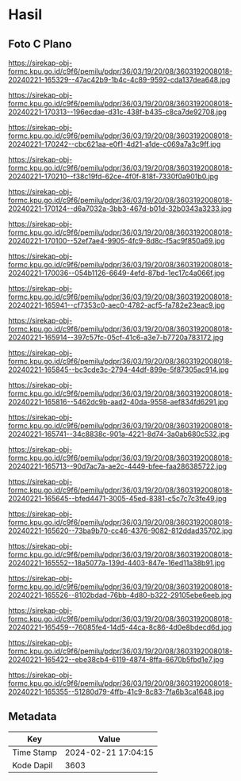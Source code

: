 # Hasil

## Foto C Plano

https://sirekap-obj-formc.kpu.go.id/c9f6/pemilu/pdpr/36/03/19/20/08/3603192008018-20240221-165329--47ac42b9-1b4c-4c89-9592-cda137dea648.jpg

https://sirekap-obj-formc.kpu.go.id/c9f6/pemilu/pdpr/36/03/19/20/08/3603192008018-20240221-170313--196ecdae-d31c-438f-b435-c8ca7de92708.jpg

https://sirekap-obj-formc.kpu.go.id/c9f6/pemilu/pdpr/36/03/19/20/08/3603192008018-20240221-170242--cbc621aa-e0f1-4d21-a1de-c069a7a3c9ff.jpg

https://sirekap-obj-formc.kpu.go.id/c9f6/pemilu/pdpr/36/03/19/20/08/3603192008018-20240221-170210--f38c19fd-62ce-4f0f-818f-7330f0a901b0.jpg

https://sirekap-obj-formc.kpu.go.id/c9f6/pemilu/pdpr/36/03/19/20/08/3603192008018-20240221-170124--d6a7032a-3bb3-467d-b01d-32b0343a3233.jpg

https://sirekap-obj-formc.kpu.go.id/c9f6/pemilu/pdpr/36/03/19/20/08/3603192008018-20240221-170100--52ef7ae4-9905-4fc9-8d8c-f5ac9f850a69.jpg

https://sirekap-obj-formc.kpu.go.id/c9f6/pemilu/pdpr/36/03/19/20/08/3603192008018-20240221-170036--054b1126-6649-4efd-87bd-1ec17c4a066f.jpg

https://sirekap-obj-formc.kpu.go.id/c9f6/pemilu/pdpr/36/03/19/20/08/3603192008018-20240221-165941--cf7353c0-aec0-4782-acf5-fa782e23eac9.jpg

https://sirekap-obj-formc.kpu.go.id/c9f6/pemilu/pdpr/36/03/19/20/08/3603192008018-20240221-165914--397c57fc-05cf-41c6-a3e7-b7720a783172.jpg

https://sirekap-obj-formc.kpu.go.id/c9f6/pemilu/pdpr/36/03/19/20/08/3603192008018-20240221-165845--bc3cde3c-2794-44df-899e-5f87305ac914.jpg

https://sirekap-obj-formc.kpu.go.id/c9f6/pemilu/pdpr/36/03/19/20/08/3603192008018-20240221-165816--5462dc9b-aad2-40da-9558-aef834fd6291.jpg

https://sirekap-obj-formc.kpu.go.id/c9f6/pemilu/pdpr/36/03/19/20/08/3603192008018-20240221-165741--34c8838c-901a-4221-8d74-3a0ab680c532.jpg

https://sirekap-obj-formc.kpu.go.id/c9f6/pemilu/pdpr/36/03/19/20/08/3603192008018-20240221-165713--90d7ac7a-ae2c-4449-bfee-faa286385722.jpg

https://sirekap-obj-formc.kpu.go.id/c9f6/pemilu/pdpr/36/03/19/20/08/3603192008018-20240221-165645--bfed4471-3005-45ed-8381-c5c7c7c3fe49.jpg

https://sirekap-obj-formc.kpu.go.id/c9f6/pemilu/pdpr/36/03/19/20/08/3603192008018-20240221-165620--73ba9b70-cc46-4376-9082-812ddad35702.jpg

https://sirekap-obj-formc.kpu.go.id/c9f6/pemilu/pdpr/36/03/19/20/08/3603192008018-20240221-165552--18a5077a-139d-4403-847e-16ed11a38b91.jpg

https://sirekap-obj-formc.kpu.go.id/c9f6/pemilu/pdpr/36/03/19/20/08/3603192008018-20240221-165526--8102bdad-76bb-4d80-b322-29105ebe6eeb.jpg

https://sirekap-obj-formc.kpu.go.id/c9f6/pemilu/pdpr/36/03/19/20/08/3603192008018-20240221-165459--76085fe4-14d5-44ca-8c86-4d0e8bdecd6d.jpg

https://sirekap-obj-formc.kpu.go.id/c9f6/pemilu/pdpr/36/03/19/20/08/3603192008018-20240221-165422--ebe38cb4-6119-4874-8ffa-6670b5fbd1e7.jpg

https://sirekap-obj-formc.kpu.go.id/c9f6/pemilu/pdpr/36/03/19/20/08/3603192008018-20240221-165355--51280d79-4ffb-41c9-8c83-7fa6b3ca1648.jpg


## Metadata

| Key        | Value               |
| ---------- | ------------------- |
| Time Stamp | 2024-02-21 17:04:15 |
| Kode Dapil | 3603                |



